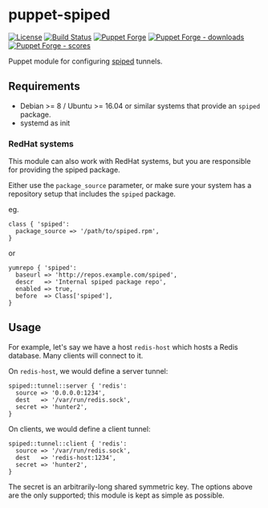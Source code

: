 puppet-spiped
========

[![License](https://img.shields.io/github/license/voxpupuli/puppet-spiped.svg)](https://github.com/voxpupuli/puppet-spiped/blob/master/LICENSE)
[![Build Status](https://travis-ci.org/voxpupuli/puppet-spiped.png?branch=master)](https://travis-ci.org/voxpupuli/puppet-spiped)
[![Puppet Forge](https://img.shields.io/puppetforge/v/puppet/spiped.svg)](https://forge.puppetlabs.com/puppet/spiped)
[![Puppet Forge - downloads](https://img.shields.io/puppetforge/dt/puppet/spiped.svg)](https://forge.puppetlabs.com/puppet/spiped)
[![Puppet Forge - scores](https://img.shields.io/puppetforge/f/puppet/spiped.svg)](https://forge.puppetlabs.com/puppet/spiped)

Puppet module for configuring [spiped][spiped] tunnels.

## Requirements

* Debian >= 8 / Ubuntu >= 16.04 or similar systems that provide an `spiped` package.
* systemd as init

### RedHat systems

This module can also work with RedHat systems, but you are responsible for providing the spiped package.

Either use the `package_source` parameter, or make sure your system has a repository setup that includes
the `spiped` package.

eg.

```puppet
class { 'spiped':
  package_source => '/path/to/spiped.rpm',
}
```

or

```puppet
yumrepo { 'spiped':
  baseurl => 'http://repos.example.com/spiped',
  descr   => 'Internal spiped package repo',
  enabled => true,
  before  => Class['spiped'],
}
```

## Usage

For example, let's say we have a host `redis-host` which hosts a Redis
database. Many clients will connect to it.

On `redis-host`, we would define a server tunnel:

```puppet
spiped::tunnel::server { 'redis':
  source => '0.0.0.0:1234',
  dest   => '/var/run/redis.sock',
  secret => 'hunter2',
}
```

On clients, we would define a client tunnel:

```puppet
spiped::tunnel::client { 'redis':
  source => '/var/run/redis.sock',
  dest   => 'redis-host:1234',
  secret => 'hunter2',
}
```

The secret is an arbitrarily-long shared symmetric key. The options above are
the only supported; this module is kept as simple as possible.

[spiped]: https://www.tarsnap.com/spiped.html
